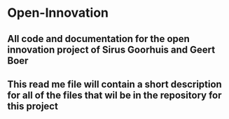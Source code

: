 # Open-Innovation
All code and documentation for the open innovation project of 
Sirus Goorhuis and Geert Boer
------------------------------------------------------------------------------
This read me file will contain a short description for all of the files that
wil be in the repository for this project
------------------------------------------------------------------------------
